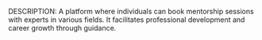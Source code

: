 DESCRIPTION: 
A platform where individuals can book mentorship sessions with experts in various fields. It facilitates professional development and career growth through guidance.
